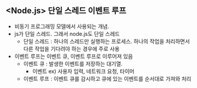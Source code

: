 ## <Node.js> 단일 스레드 이벤트 루프

- 비동기 프로그래밍 모델에서 사용되는 개념.
- js가 단일 스레드. 그래서 node.js도 단일 스레드
  - 단일 스레드 : 하나의 스레드만 실행하는 프로세스. 하나의 작업을 처리하면서 다른 작업을 기다려야 하는 경우에 주로 사용
- 이벤트 루프는 이벤트 큐, 이벤트 루프로 이루어져 있음
  - 이벤트 큐 : 발생한 이벤트를 저장하는 대기열.
    - 이벤트 ex) 사용자 입력, 네트워크 요청, 타이머
  - 이벤트 루프 : 이벤트 큐를 감시하고 큐에 있는 이벤트를 순서대로 가져와 처리
